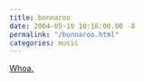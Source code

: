 ```yaml
---
title: bonnaroo
date: 2004-05-10 10:16:00.00 -8
permalink: "/bonnaroo.html"
categories: music
---
```

[Whoa.](http://www.bonnaroo.com/swf-txt/base.html)
